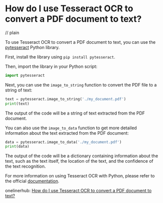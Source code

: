 # How do I use Tesseract OCR to convert a PDF document to text?
// plain

To use Tesseract OCR to convert a PDF document to text, you can use the [pytesseract](https://pypi.org/project/pytesseract/) Python library.

First, install the library using `pip install pytesseract`.

Then, import the library in your Python script:
```python
import pytesseract
```

Next, you can use the `image_to_string` function to convert the PDF file to a string of text:
```python
text = pytesseract.image_to_string('./my_document.pdf')
print(text)
```

The output of the code will be a string of text extracted from the PDF document.

You can also use the `image_to_data` function to get more detailed information about the text extracted from the PDF document:
```python
data = pytesseract.image_to_data('./my_document.pdf')
print(data)
```

The output of the code will be a dictionary containing information about the text, such as the text itself, the location of the text, and the confidence of the text recognition.

For more information on using Tesseract OCR with Python, please refer to the official [documentation](https://pytesseract.readthedocs.io/en/latest/).

onelinerhub: [How do I use Tesseract OCR to convert a PDF document to text?](https://onelinerhub.com/tesseract-ocr/how-do-i-use-tesseract-ocr-to-convert-a-pdf-document-to-text)